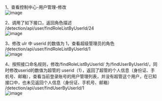

1、查看控制中心-用户管理-修改  
![image](https://github.com/hbdxmz/BugHuntLogger/assets/94107024/3348ddb7-5699-4f5e-bd09-047f1d7cd02b)

2、调用了如下接口，返回角色描述
/detection/api/user/findRoleListByUserId/24  
![image](https://github.com/hbdxmz/BugHuntLogger/assets/94107024/53773222-0927-47dd-a62a-2a74e9b1c76c)

3、修改 ulr 中 userid 的数值为 1，查看超级管理员的角色
/detection/api/user/findRoleListByUserId/1  
![image](https://github.com/hbdxmz/BugHuntLogger/assets/94107024/992256e4-5fee-441f-95cd-87621b564b0e)

4、按照接口命名规则，修改/findRoleListByUserId/ 为/findUserByUserId/，同时修改userid的数值为超管的 userid（1），返回了超管的个人信息（身份证、手机号、邮箱），查看当前登录账号的用户管理列表，并没有超管这个用户，在已知接口中，也未见返回个人信息（身份证、手机号、邮箱）
/detection/api/user/findUserByUserId/1  
![image](https://github.com/hbdxmz/BugHuntLogger/assets/94107024/a7738cfd-421b-4cdb-ac6c-f92ddc4845cd)
